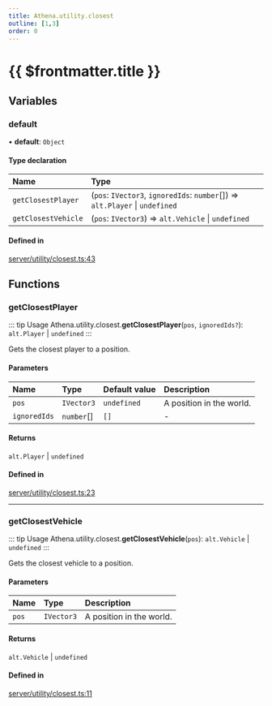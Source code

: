 ```yaml
---
title: Athena.utility.closest
outline: [1,3]
order: 0
---
```


# {{ $frontmatter.title }}


## Variables

### default

• **default**: `Object`

#### Type declaration

| Name | Type |
| :------ | :------ |
| `getClosestPlayer` | (`pos`: `IVector3`, `ignoredIds`: `number`[]) => `alt.Player` \| `undefined` |
| `getClosestVehicle` | (`pos`: `IVector3`) => `alt.Vehicle` \| `undefined` |

#### Defined in

[server/utility/closest.ts:43](https://github.com/Stuyk/altv-athena/blob/128b8a7/src/core/server/utility/closest.ts#L43)

## Functions

### getClosestPlayer

::: tip Usage
Athena.utility.closest.**getClosestPlayer**(`pos`, `ignoredIds?`): `alt.Player` \| `undefined`
:::

Gets the closest player to a position.

#### Parameters

| Name | Type | Default value | Description |
| :------ | :------ | :------ | :------ |
| `pos` | `IVector3` | `undefined` | A position in the world. |
| `ignoredIds` | `number`[] | `[]` | - |

#### Returns

`alt.Player` \| `undefined`

#### Defined in

[server/utility/closest.ts:23](https://github.com/Stuyk/altv-athena/blob/128b8a7/src/core/server/utility/closest.ts#L23)

___

### getClosestVehicle

::: tip Usage
Athena.utility.closest.**getClosestVehicle**(`pos`): `alt.Vehicle` \| `undefined`
:::

Gets the closest vehicle to a position.

#### Parameters

| Name | Type | Description |
| :------ | :------ | :------ |
| `pos` | `IVector3` | A position in the world. |

#### Returns

`alt.Vehicle` \| `undefined`

#### Defined in

[server/utility/closest.ts:11](https://github.com/Stuyk/altv-athena/blob/128b8a7/src/core/server/utility/closest.ts#L11)
